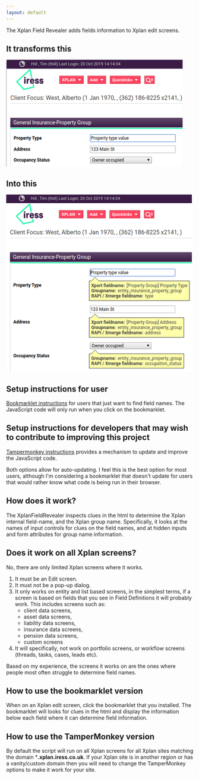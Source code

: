 ```yaml
---
layout: default
---
```


The Xplan Field Revealer adds fields information to Xplan edit screens.

## It transforms this

![before](./before.png "Before")

## Into this

![after](./after.png "After")

## Setup instructions for user

[Bookmarklet instructions](./bookmarklet.html) for users that just want to find field names. The JavaScript code will only run when you click on the bookmarklet.

## Setup instructions  for developers that may wish to contribute to improving this project

[Tampermonkey instructions](./TamperMonkey.html) provides a mechanism to update and improve the JavaScript code.

Both options allow for auto-updating. I feel this is the best option for most users, although I'm considering a bookmarklet that doesn't update for users that would rather know what code is being run in their browser.

## How does it work?

The XplanFieldRevealer inspects clues in the html to determine the Xplan internal field-name, and the Xplan group name. Specifically, it looks at the names of input controls for clues on the field names, and at hidden inputs and form attributes for group name information.

## Does it work on all Xplan screens?

No, there are only limited Xplan screens where it works.

1. It must be an Edit screen.
2. It must not be a pop-up dialog.
3. It only works on entity and list based screens, in the simplest terms, if a screen is based on fields that you see in Field Definitions it will probably work. This includes screens such as:
    * client data screens,
    * asset data screens,
    * liability data screens,
    * insurance data screens,
    * pension data screens,
    * custom screens
4. It will specifically, not work on portfolio screens, or workflow screens (threads, tasks, cases, leads etc).

Based on my experience, the screens it works on are the ones where people most often struggle to determine field names.

## How to use the bookmarklet version

When on an Xplan edit screen, click the bookmarklet that you installed. The bookmarklet will looks for clues in the html and display the information below each field where it can determine field information.

## How to use the TamperMonkey version

By default the script will run on all Xplan screens for all Xplan sites matching the domain ***.xplan.iress.co.uk**. If your Xplan site is in another region or has a vanity/custom domain then you will need to change the TamperMonkey options to make it work for your site.
